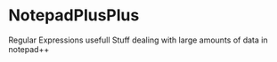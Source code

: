 # NotepadPlusPlus
Regular Expressions 
usefull Stuff dealing with large amounts of data in notepad++
